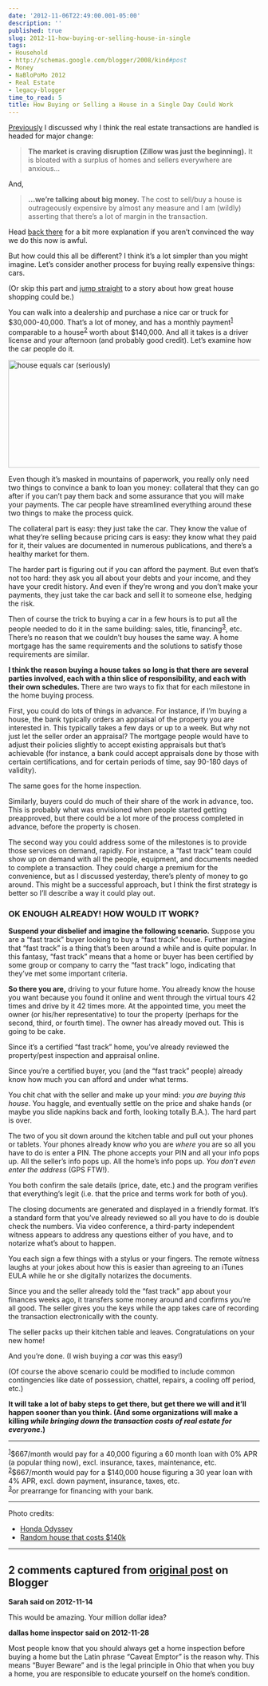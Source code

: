 ```yaml
---
date: '2012-11-06T22:49:00.001-05:00'
description: ''
published: true
slug: 2012-11-how-buying-or-selling-house-in-single
tags:
- Household
- http://schemas.google.com/blogger/2008/kind#post
- Money
- NaBloPoMo 2012
- Real Estate
- legacy-blogger
time_to_read: 5
title: How Buying or Selling a House in a Single Day Could Work
---
```


<p><a href="http://blog.wassupy.com/2012/11/death-by-thousand-paper-cuts-way-we-buy.html">Previously</a> I discussed why I think the real estate transactions are handled is headed for major change:</p>  <blockquote>   <p><strong>The market is craving disruption (Zillow was just the beginning).</strong> It is bloated with a surplus of homes and sellers everywhere are anxious…</p> </blockquote>  <p>And,</p>  <blockquote>   <p><strong>…we’re talking about big money.</strong> The cost to sell/buy a house is outrageously expensive by almost any measure and I am (wildly) asserting that there’s a lot of margin in the transaction.</p> </blockquote>  <p>Head <a href="http://blog.wassupy.com/2012/11/death-by-thousand-paper-cuts-way-we-buy.html">back there</a> for a bit more explanation if you aren’t convinced the way we do this now is awful.</p>  <p>But how could this all be different? I think it’s a lot simpler than you might imagine. Let’s consider another process for buying really expensive things: cars.</p>  <p>(Or skip this part and <a href="#enough-already">jump straight</a> to a story about how great house shopping could be.)</p>  <p>You can walk into a dealership and purchase a nice car or truck for $30,000-40,000. That’s a lot of money, and has a monthly payment<sup id="sup1-20121106"><a href="#foot1-20121106">1</a></sup> comparable to a house<sup id="sup2-20121106"><a href="#foot2-20121106">2</a></sup> worth about $140,000. And all it takes is a driver license and your afternoon (and probably good credit). Let’s examine how the car people do it.</p>  <p><img alt="house equals car (seriously)" border="0" height="216" src="http://lh5.ggpht.com/-Q7-no9wEYaw/UJnaYM-HCSI/AAAAAAAAFOU/8ut_hMGaSVw/house%252520equals%252520car.jpg?imgmax=800" style="border-top: 0px; border-right: 0px; background-image: none; border-bottom: 0px; float: none; padding-top: 0px; padding-left: 0px; margin: 3px auto; border-left: 0px; display: block; padding-right: 0px;" title="house equals car (seriously)" width="680" /></p>  <p>Even though it’s masked in mountains of paperwork, you really only need two things to convince a bank to loan you money: collateral that they can go after if you can’t pay them back and some assurance that you will make your payments. The car people have streamlined everything around these two things to make the process quick.</p>  <p>The collateral part is easy: they just take the car. They know the value of what they’re selling because pricing cars is easy: they know what they paid for it, their values are documented in numerous publications, and there’s a healthy market for them. </p>  <p>The harder part is figuring out if you can afford the payment. But even that’s not too hard: they ask you all about your debts and your income, and they have your credit history. And even if they’re wrong and you don’t make your payments, they just take the car back and sell it to someone else, hedging the risk.</p>  <p>Then of course the trick to buying a car in a few hours is to put all the people needed to do it in the same building: sales, title, financing<sup id="sup3-20121106"><a href="#foot3-20121106">3</a></sup>, etc. There’s no reason that we couldn’t buy houses the same way. A home mortgage has the same requirements and the solutions to satisfy those requirements are similar. </p>  <p><strong>I think the reason buying a house takes so long is that there are several parties involved, each with a thin slice of responsibility, and each with their own schedules. </strong>There are two ways to fix that for each milestone in the home buying process.</p>  <p>First, you could do lots of things in advance. For instance, if I’m buying a house, the bank typically orders an appraisal of the property you are interested in. This typically takes a few days or up to a week. But why not just let the seller order an appraisal? The mortgage people would have to adjust their policies slightly to accept existing appraisals but that’s achievable (for instance, a bank could accept appraisals done by those with certain certifications, and for certain periods of time, say 90-180 days of validity).</p>  <p>The same goes for the home inspection.</p>  <p>Similarly, buyers could do much of their share of the work in advance, too. This is probably what was envisioned when people started getting preapproved, but there could be a lot more of the process completed in advance, before the property is chosen.</p>  <p>The second way you could address some of the milestones is to provide those services on demand, rapidly. For instance, a “fast track” team could show up on demand with all the people, equipment, and documents needed to complete a transaction. They could charge a premium for the convenience, but as I discussed yesterday, there’s plenty of money to go around. This might be a successful approach, but I think the first strategy is better so I’ll describe a way it could play out.</p>  <h3 id="enough-already">OK ENOUGH ALREADY! HOW WOULD IT WORK?</h3>  <p><strong>Suspend your disbelief and imagine the following scenario.</strong> Suppose you are a “fast track” buyer looking to buy a “fast track” house. Further imagine that “fast track” is a thing that’s been around a while and is quite popular. In this fantasy, “fast track” means that a home or buyer has been certified by some group or company to carry the “fast track” logo, indicating that they’ve met some important criteria.</p>  <p><strong>So there you are,</strong> driving to your future home. You already know the house you want because you found it online and went through the virtual tours 42 times and drive by it 42 times more. At the appointed time, you meet the owner (or his/her representative) to tour the property (perhaps for the second, third, or fourth time). The owner has already moved out. This is going to be cake.</p>  <p>Since it’s a certified “fast track” home, you’ve already reviewed the property/pest inspection and appraisal online. </p>  <p>Since you’re a certified buyer, you (and the “fast track” people) already know how much you can afford and under what terms.</p>  <p>You chit chat with the seller and make up your mind:<em> you are buying this house</em>. You haggle, and eventually settle on the price and shake hands (or maybe you slide napkins back and forth, looking totally B.A.). The hard part is over.</p>  <p>The two of you sit down around the kitchen table and pull out your phones or tablets. Your phones already know <em>who </em>you are <em>where</em> you are so all you have to do is enter a PIN. The phone accepts your PIN and all your info pops up. All the seller’s info pops up. All the home’s info pops up. <em>You don’t even enter the address </em>(GPS FTW!).</p>  <p>You both confirm the sale details (price, date, etc.) and the program verifies that everything’s legit (i.e. that the price and terms work for both of you). </p>  <p>The closing documents are generated and displayed in a friendly format. It’s a standard form that you’ve already reviewed so all you have to do is double check the numbers. Via video conference, a third-party independent witness appears to address any questions either of you have, and to notarize what’s about to happen.</p>  <p>You each sign a few things with a stylus or your fingers. The remote witness laughs at your jokes about how this is easier than agreeing to an iTunes EULA while he or she digitally notarizes the documents.</p>  <p>Since you and the seller already told the “fast track” app about your finances weeks ago, it transfers some money around and confirms you’re all good. The seller gives you the keys while the app takes care of recording the transaction electronically with the county. </p>  <p>The seller packs up their kitchen table and leaves. Congratulations on your new home!</p>  <p>And you’re done. (I wish buying a <em>car </em>was this easy!)</p>  <p>(Of course the above scenario could be modified to include common contingencies like date of possession, chattel, repairs, a cooling off period, etc.)</p>  <p><strong>It will take a lot of baby steps to get there, but get there we will and it’ll happen sooner than you think. (And some organizations will make a killing <em>while bringing down the transaction costs of real estate for everyone</em>.)</strong></p>  <hr />  <p><sup id="foot1-20121106"><a href="#sup1-20121106">1</a></sup>$667/month would pay for a 40,000 figuring a 60 month loan with 0% APR (a popular thing now), excl. insurance, taxes, maintenance, etc.     <br /><sup id="foot2-20121106"><a href="#sup2-20121106">2</a></sup>$667/month would pay for a $140,000 house figuring a 30 year loan with 4% APR, excl. down payment, insurance, taxes, etc.     <br /><sup id="foot3-20121106"><a href="#sup3-20121106">3</a></sup>or prearrange for financing with your bank. </p>    <hr />Photo credits:    <ul>   <li><a href="http://automobiles.honda.com/tools/build-price/trims.aspx?ModelID=&amp;ModelName=Odyssey&amp;ModelYear=2013">Honda Odyssey</a> </li>    <li><a href="http://www.zillow.com/homedetails/519-Fairchild-Ave-Kent-OH-44240/35156720_zpid/#1">Random house that costs $140k</a> </li> </ul>

---

## 2 comments captured from [original post](https://blog.wassupy.com/2012/11/how-buying-or-selling-house-in-single.html) on Blogger

**Sarah said on 2012-11-14**

This would be amazing.  Your million dollar idea?

**dallas home inspector said on 2012-11-28**

Most people know that you should always get a home inspection before buying a home but the Latin phrase “Caveat Emptor” is the reason why. This means “Buyer Beware” and is the legal principle in Ohio that when you buy a home, you are responsible to educate yourself on the home’s condition.

